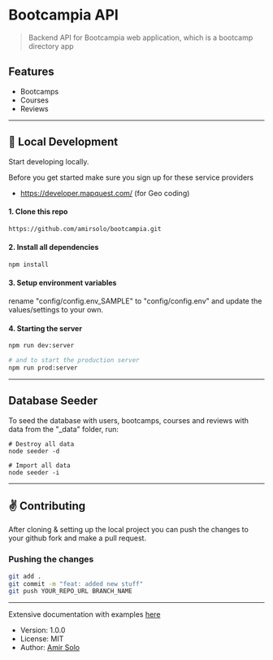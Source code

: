 # Bootcampia API

> Backend API for Bootcampia web application, which is a bootcamp directory app

## Features

- Bootcamps
- Courses
- Reviews

---

## :rocket: Local Development

Start developing locally.

Before you get started make sure you sign up for these service providers

- https://developer.mapquest.com/ (for Geo coding)

#### 1. Clone this repo

```sh
https://github.com/amirsolo/bootcampia.git
```

#### 2. Install all dependencies

```sh
npm install
```

#### 3. Setup environment variables

rename "config/config.env_SAMPLE" to "config/config.env" and update the values/settings to your own.

#### 4. Starting the server

```sh
npm run dev:server

# and to start the production server
npm run prod:server
```

---

## Database Seeder

To seed the database with users, bootcamps, courses and reviews with data from the "\_data" folder, run:

```
# Destroy all data
node seeder -d

# Import all data
node seeder -i
```

---

## :v: Contributing

After cloning & setting up the local project you can push the changes to your github fork and make a pull request.

### Pushing the changes

```bash
git add .
git commit -m "feat: added new stuff"
git push YOUR_REPO_URL BRANCH_NAME
```

---

Extensive documentation with examples [here](https://documenter.getpostman.com/view/8923145/SVtVVTzd?version=latest)

- Version: 1.0.0
- License: MIT
- Author: [Amir Solo](https://amirsolo.com)
